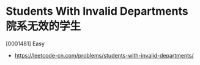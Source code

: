 # Students With Invalid Departments 院系无效的学生

[0001481] Easy

- https://leetcode-cn.com/problems/students-with-invalid-departments/
